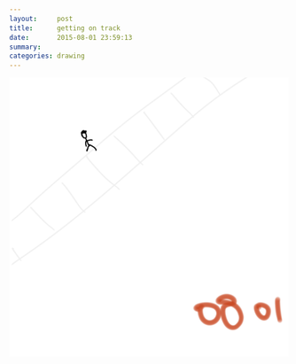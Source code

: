 ```yaml
---
layout:     post
title:      getting on track
date:       2015-08-01 23:59:13
summary:    
categories: drawing
---
```

![getting on track](/images/blog/getting-on-track.png "YEAH!")